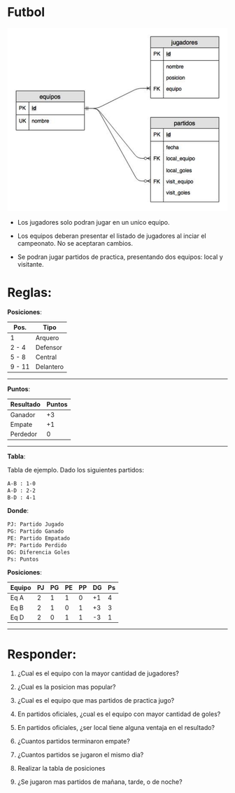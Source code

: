 Futbol
======

![Futbol](futbol.jpg)

- Los jugadores solo podran jugar en un unico equipo. 

- Los equipos deberan presentar el listado de jugadores al inciar el campeonato. No se aceptaran cambios.

- Se podran jugar partidos de practica, presentando dos equipos: local y visitante.


# Reglas:


**Posiciones**:

|  Pos.  | Tipo      |
| ------ | --------- |
|   1    | Arquero   |
| 2 -  4 | Defensor  |
| 5 -  8 | Central   |
| 9 - 11 | Delantero |

---

**Puntos**:

| Resultado | Puntos |
| --------- | ------ |
| Ganador   |  +3    |
| Empate    |  +1    |
| Perdedor  |   0    |


---

**Tabla**:

Tabla de ejemplo. Dado los siguientes partidos:

    A-B : 1-0
    A-D : 2-2
    B-D : 4-1

__Donde__:

    PJ: Partido Jugado
    PG: Partido Ganado
    PE: Partido Empatado
    PP: Partido Perdido
    DG: Diferencia Goles
    Ps: Puntos

__Posiciones__:

| Equipo | PJ | PG | PE | PP | DG | Ps |
| ------ | -- | -- | -- | -- | -- | -- |
| Eq A   |  2 |  1 |  1 |  0 | +1 |  4 |
| Eq B   |  2 |  1 |  0 |  1 | +3 |  3 |
| Eq D   |  2 |  0 |  1 |  1 | -3 |  1 |

---

# Responder:

1. ¿Cual es el equipo con la mayor cantidad de jugadores?

1. ¿Cual es la posicion mas popular?

1. ¿Cual es el equipo que mas partidos de practica jugo?

1. En partidos oficiales, ¿cual es el equipo con mayor cantidad de goles?

1. En partidos oficiales, ¿ser local tiene alguna ventaja en el resultado?

1. ¿Cuantos partidos terminaron empate?

1. ¿Cuantos partidos se jugaron el mismo dia?

1. Realizar la tabla de posiciones

1. ¿Se jugaron mas partidos de mañana, tarde, o de noche?
